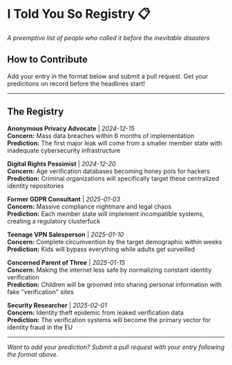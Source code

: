 # I Told You So Registry 📋

*A preemptive list of people who called it before the inevitable disasters*

## How to Contribute

Add your entry in the format below and submit a pull request. Get your predictions on record before the headlines start!

---

## The Registry

**Anonymous Privacy Advocate** | *2024-12-15*  
**Concern:** Mass data breaches within 6 months of implementation  
**Prediction:** The first major leak will come from a smaller member state with inadequate cybersecurity infrastructure

**Digital Rights Pessimist** | *2024-12-20*  
**Concern:** Age verification databases becoming honey pots for hackers  
**Prediction:** Criminal organizations will specifically target these centralized identity repositories

**Former GDPR Consultant** | *2025-01-03*  
**Concern:** Massive compliance nightmare and legal chaos  
**Prediction:** Each member state will implement incompatible systems, creating a regulatory clusterfuck

**Teenage VPN Salesperson** | *2025-01-10*  
**Concern:** Complete circumvention by the target demographic within weeks  
**Prediction:** Kids will bypass everything while adults get surveilled

**Concerned Parent of Three** | *2025-01-15*  
**Concern:** Making the internet less safe by normalizing constant identity verification  
**Prediction:** Children will be groomed into sharing personal information with fake "verification" sites

**Security Researcher** | *2025-02-01*  
**Concern:** Identity theft epidemic from leaked verification data  
**Prediction:** The verification systems will become the primary vector for identity fraud in the EU

---

*Want to add your prediction? Submit a pull request with your entry following the format above.*